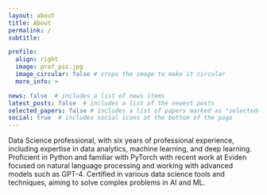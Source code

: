 ```yaml
---
layout: about
title: About
permalink: /
subtitle: 

profile:
  align: right
  image: prof_pic.jpg
  image_circular: false # crops the image to make it circular
  more_info: >

news: false  # includes a list of news items
latest_posts: false  # includes a list of the newest posts
selected_papers: false # includes a list of papers marked as "selected={true}"
social: true  # includes social icons at the bottom of the page
---
```


Data Science professional, with six years of professional experience, including expertise in data analytics, machine learning, and deep learning. Proficient in Python and familiar with PyTorch with recent work at Eviden focused on natural language processing and working with advanced models such as GPT-4. Certified in various data science tools and techniques, aiming to solve complex problems in AI and ML.
